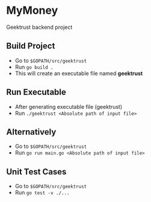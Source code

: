 # MyMoney
Geektrust backend project

## Build Project
- Go to ```$GOPATH/src/geektrust```
- Run ```go build .```
- This will create an executable file named **geektrust**

## Run Executable
- After generating executable file (geektrust)
- Run ```./geektrust <Absolute path of input file>```

## Alternatively
- Go to ```$GOPATH/src/geektrust```
- Run ```go run main.go <Absolute path of input file>```

## Unit Test Cases
- Go to ```$GOPATH/src/geektrust```
- Run ```go test -v ./...```

